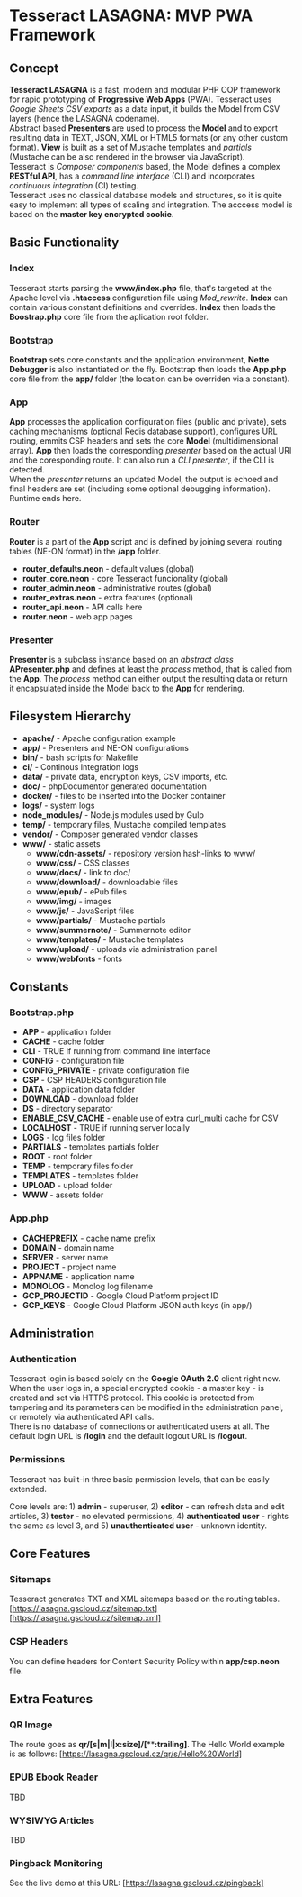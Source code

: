 # Tesseract LASAGNA: MVP PWA Framework

## Concept

**Tesseract LASAGNA** is a fast, modern and modular PHP OOP framework for rapid prototyping of **Progressive Web Apps** (PWA). Tesseract uses *Google Sheets CSV exports* as a data input, it builds the Model from CSV layers (hence the LASAGNA codename).  
Abstract based **Presenters** are used to process the **Model** and to export resulting data in TEXT, JSON, XML or HTML5 formats (or any other custom format). **View** is built as a set of Mustache templates and *partials* (Mustache can be also rendered in the browser via JavaScript).  
Tesseract is *Composer components* based, the Model defines a complex **RESTful API**, has a *command line interface* (CLI) and incorporates *continuous integration* (CI) testing.  
Tesseract uses no classical database models and structures, so it is quite easy to implement all types of scaling and integration. The acccess model is based on the **master key encrypted cookie**.

## Basic Functionality

### Index

Tesseract starts parsing the **www/index.php** file, that's targeted at the Apache level via **.htaccess** configuration file using *Mod_rewrite*. **Index** can contain various constant definitions and overrides. **Index** then loads the **Boostrap.php** core file from the aplication root folder.

### Bootstrap

**Bootstrap** sets core constants and the application environment, **Nette Debugger** is also instantiated on the fly. Bootstrap then loads the **App.php** core file from the **app/** folder (the location can be overriden via a constant).

### App

**App** processes the application configuration files (public and private), sets caching mechanisms (optional Redis database support), configures URL routing, emmits CSP headers and sets the core **Model** (multidimensional array). **App** then loads the corresponding *presenter* based on the actual URI and the coresponding route. It can also run a *CLI presenter*, if the CLI is detected.  
When the *presenter* returns an updated Model, the output is echoed and final headers are set (including some optional debugging information). Runtime ends here.

### Router

**Router** is a part of the **App** script and is defined by joining several routing tables (NE-ON format) in the **/app** folder.

- **router_defaults.neon** - default values (global)
- **router_core.neon** - core Tesseract funcionality (global)
- **router_admin.neon** - administrative routes (global)
- **router_extras.neon** - extra features (optional)
- **router_api.neon** - API calls here
- **router.neon** - web app pages

### Presenter

**Presenter** is a subclass instance based on an *abstract class* **APresenter.php** and defines at least the *process* method, that is called from the **App**. The *process* method can either output the resulting data or return it encapsulated inside the Model back to the **App** for rendering.

## Filesystem Hierarchy

- **apache/** - Apache configuration example
- **app/** - Presenters and NE-ON configurations
- **bin/** - bash scripts for Makefile
- **ci/** - Continous Integration logs
- **data/** - private data, encryption keys, CSV imports, etc.
- **doc/** - phpDocumentor generated documentation
- **docker/** - files to be inserted into the Docker container
- **logs/** - system logs
- **node_modules/** - Node.js modules used by Gulp
- **temp/** - temporary files, Mustache compiled templates
- **vendor/** - Composer generated vendor classes
- **www/** - static assets
  - **www/cdn-assets/** - repository version hash-links to www/
  - **www/css/** - CSS classes
  - **www/docs/** - link to doc/
  - **www/download/** - downloadable files
  - **www/epub/** - ePub files
  - **www/img/** - images
  - **www/js/** - JavaScript files
  - **www/partials/** - Mustache partials
  - **www/summernote/** - Summernote editor
  - **www/templates/** - Mustache templates
  - **www/upload/** - uploads via administration panel
  - **www/webfonts** - fonts

## Constants

### Bootstrap.php

- **APP** - application folder
- **CACHE** - cache folder
- **CLI** - TRUE if running from command line interface
- **CONFIG** - configuration file
- **CONFIG_PRIVATE** - private configuration file
- **CSP** - CSP HEADERS configuration file
- **DATA** - application data folder
- **DOWNLOAD** - download folder
- **DS** - directory separator
- **ENABLE_CSV_CACHE** - enable use of extra curl_multi cache for CSV
- **LOCALHOST** - TRUE if running server locally
- **LOGS** - log files folder
- **PARTIALS** - templates partials folder
- **ROOT** - root folder
- **TEMP** - temporary files folder
- **TEMPLATES** - templates folder
- **UPLOAD** - upload folder
- **WWW** - assets folder

### App.php

- **CACHEPREFIX** - cache name prefix
- **DOMAIN** - domain name
- **SERVER** - server name
- **PROJECT** - project name
- **APPNAME** - application name
- **MONOLOG** - Monolog log filename
- **GCP_PROJECTID** - Google Cloud Platform project ID
- **GCP_KEYS** - Google Cloud Platform JSON auth keys (in app/)

## Administration

### Authentication

Tesseract login is based solely on the **Google OAuth 2.0** client right now.  
When the user logs in, a special encrypted cookie - a master key - is created and set via HTTPS protocol. This cookie is protected from tampering and its parameters can be modified in the administration panel, or remotely via authenticated API calls.  
There is no database of connections or authenticated users at all. The default login URL is **/login** and the default logout URL is **/logout**.  

### Permissions

Tesseract has built-in three basic permission levels, that can be easily extended.

Core levels are: 1) **admin** - superuser, 2) **editor** - can refresh data and edit articles, 3) **tester** - no elevated permissions, 4) **authenticated user** - rights the same as level 3, and 5) **unauthenticated user** - unknown identity.

## Core Features

### Sitemaps

Tesseract generates TXT and XML sitemaps based on the routing tables.  
[https://lasagna.gscloud.cz/sitemap.txt]
[https://lasagna.gscloud.cz/sitemap.xml]

### CSP Headers

You can define headers for Content Security Policy within **app/csp.neon** file.

## Extra Features

### QR Image

The route goes as **qr/[s|m|l|x:size]/[******:trailing]**. The Hello World example is as follows: [https://lasagna.gscloud.cz/qr/s/Hello%20World]

### EPUB Ebook Reader

TBD

### WYSIWYG Articles

TBD

### Pingback Monitoring

See the live demo at this URL: [https://lasagna.gscloud.cz/pingback]
